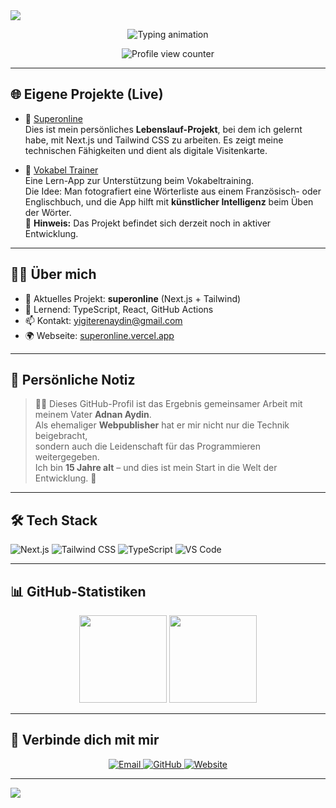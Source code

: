 <!-- 🎨 Banner -->
<img src="https://capsule-render.vercel.app/api?type=waving&color=gradient&height=200&section=header&text=Hallo👋+ich+bin+EREN+AYDIN&fontSize=30&fontAlignY=45&desc=Modern+Web+Entwickler+%7C+Next.js+%2B+Tailwind" />

<!-- 📝 Kayan-Schrift -->
<p align="center">
  <img src="https://readme-typing-svg.herokuapp.com?font=Fira+Code&size=22&pause=1000&center=true&width=500&lines=Next.js+Enthusiast;Tailwind+CSS+Fan;Vercel+Deployer" alt="Typing animation" />
</p>

<p align="center">
  <img src="https://komarev.com/ghpvc/?username=yigiterenaydin&label=PROFILE+VIEWS&color=blue&style=flat" alt="Profile view counter" />
</p>

---

## 🌐 Eigene Projekte (Live)

- 📘 [Superonline](https://superonline.vercel.app)  
  Dies ist mein persönliches **Lebenslauf-Projekt**, bei dem ich gelernt habe, mit Next.js und Tailwind CSS zu arbeiten. Es zeigt meine technischen Fähigkeiten und dient als digitale Visitenkarte.

- 🧠 [Vokabel Trainer](https://vokabel-hazel.vercel.app)  
  Eine Lern-App zur Unterstützung beim Vokabeltraining.  
  Die Idee: Man fotografiert eine Wörterliste aus einem Französisch- oder Englischbuch, und die App hilft mit **künstlicher Intelligenz** beim Üben der Wörter.  
  📌 **Hinweis:** Das Projekt befindet sich derzeit noch in aktiver Entwicklung.

---

## 🧑‍💻 Über mich

- 🔭 Aktuelles Projekt: **superonline** (Next.js + Tailwind)
- 🌱 Lernend: TypeScript, React, GitHub Actions
- 📫 Kontakt: <a href="mailto:yigiterenaydin@gmail.com">yigiterenaydin@gmail.com</a>
- 🌍 Webseite: [superonline.vercel.app](https://superonline.vercel.app)

---

## 🧡 Persönliche Notiz

> 👨‍👦 Dieses GitHub-Profil ist das Ergebnis gemeinsamer Arbeit mit meinem Vater **Adnan Aydin**.  
> Als ehemaliger **Webpublisher** hat er mir nicht nur die Technik beigebracht,  
> sondern auch die Leidenschaft für das Programmieren weitergegeben.  
> Ich bin **15 Jahre alt** – und dies ist mein Start in die Welt der Entwicklung. 🚀

---

## 🛠 Tech Stack

![Next.js](https://img.shields.io/badge/Next.js-black?style=for-the-badge&logo=next.js)
![Tailwind CSS](https://img.shields.io/badge/Tailwind-06B6D4?style=for-the-badge&logo=tailwindcss&logoColor=white)
![TypeScript](https://img.shields.io/badge/TypeScript-007ACC?style=for-the-badge&logo=typescript&logoColor=white)
![VS Code](https://img.shields.io/badge/VS%20Code-007ACC?style=for-the-badge&logo=visual-studio-code&logoColor=white)

---

## 📊 GitHub-Statistiken

<p align="center">
  <img src="https://github-readme-stats.vercel.app/api?username=yigiterenaydin&show_icons=true&theme=tokyonight" height="140" />
  <img src="https://github-readme-stats.vercel.app/api/top-langs/?username=yigiterenaydin&layout=compact&theme=tokyonight" height="140" />
</p>

---

## 🔗 Verbinde dich mit mir

<p align="center">
  <a href="mailto:yigiterenaydin@gmail.com">
    <img src="https://img.shields.io/badge/Email-D14836?style=for-the-badge&logo=gmail&logoColor=white" alt="Email" />
  </a>
  <a href="https://github.com/yigiterenaydin">
    <img src="https://img.shields.io/badge/GitHub-100000?style=for-the-badge&logo=github&logoColor=white" alt="GitHub" />
  </a>
  <a href="https://superonline.vercel.app">
    <img src="https://img.shields.io/badge/Webseite-008080?style=for-the-badge&logo=web&logoColor=white" alt="Website" />
  </a>
</p>

---

<img src="https://capsule-render.vercel.app/api?type=waving&color=gradient&height=120&section=footer"/>
